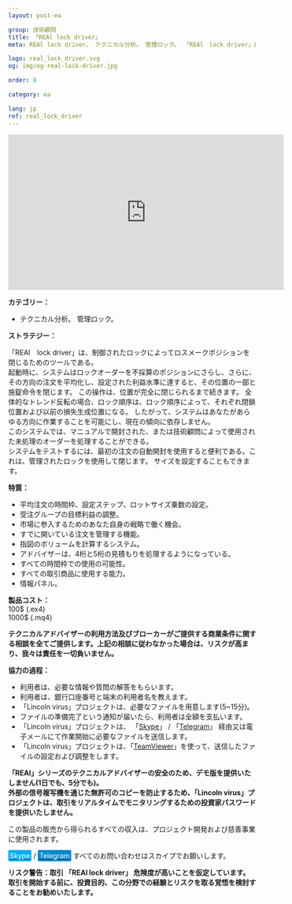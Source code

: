 ```yaml
---
layout: post-ea

group: 技術顧問
title: 「REAl lock driver」
meta: REAl lock driver。 テクニカル分析。 管理ロック。 「REAl　lock driver」は、制御されたロックによってロスメークポジションを閉じるためのツールである。 この製品の販売から得られるすべての収入は、プロジェクト開発および慈善事業に使用されます。

logo: real_lock_driver.svg
og: img/og-real-lock-driver.jpg

order: 8

category: ea

lang: jp
ref: real_lock_driver
---
```


<div class="video-container mb-3">
  <iframe class="mx-auto d-block" width="560" height="315" src="https://www.youtube.com/embed/G6Dqpv0mCGc?rel=0&amp;controls=2&amp;showinfo=0" frameborder="0" allow="autoplay; encrypted-media" allowfullscreen> </iframe>
</div>


**カテゴリー：**
  - テクニカル分析。 管理ロック。
  
**ストラテジー：**

「REAl　lock driver」は、制御されたロックによってロスメークポジションを閉じるためのツールである。  
起動時に、システムはロックオーダーを不採算のポジションにさらし、さらに、その方向の注文を平均化し、設定された利益水準に達すると、その位置の一部と施錠命令を閉じます。 この操作は、位置が完全に閉じられるまで続きます。 全体的なトレンド反転の場合、ロック順序は、ロック順序によって、それぞれ閉鎖位置および以前の損失生成位置になる。 したがって、システムはあなたがあらゆる方向に作業することを可能にし、現在の傾向に依存しません。  
このシステムでは、マニュアルで開封された、または技術顧問によって使用された未処理のオーダーを処理することができる。  
システムをテストするには、最初の注文の自動開封を使用すると便利である。これは、管理されたロックを使用して閉じます。 サイズを設定することもできます。

**特質：**
  - 平均注文の時間枠、設定ステップ、ロットサイズ乗数の設定。
  - 受注グループの目標利益の調整。
  - 市場に参入するためのあなた自身の戦略で働く機会。
  - すでに開いている注文を管理する機能。
  - 指図のボリュームを計算するシステム。
  - アドバイザーは、4桁と5桁の見積もりを処理するようになっている。
  - すべての時間枠での使用の可能性。
  - すべての取引商品に使用する能力。
  - 情報パネル。
  
**製品コスト：**  
	100$ (.ex4)  
	1000$ (.mq4)
  
  **テクニカルアドバイザーの利用方法及びブローカーがご提供する商業条件に関する相談を全てご提供します。上記の相談に従わなかった場合は、リスクが高まり、我々は責任を一切負いません。**
  
  **協力の過程：**  

- 利用者は、必要な情報や質問の解答をもらいます。  
- 利用者は、銀行口座番号と端末の利用者名を教えます。  
- 「Lincoln virus」プロジェクトは、必要なファイルを用意します(5~15分)。  
- ファイルの準備完了という通知が届いたら、利用者は全額を支払います。  
- 「Lincoln virus」プロジェクトは、 「<a href="skype:chutkoy89?call" target="_blank">Skype</a>」 / 「<a href="https://t.me/chutkoy" target="_blank">Telegram</a>」 経由又は電子メールにて作業開始に必要なファイルを送信します。  
- 「Lincoln virus」プロジェクトは、「<a href="https://www.teamviewer.com/" target="_blank">TeamViewer</a>」を使って、送信したファイルの設定および調整をします。 

**「REAl」シリーズのテクニカルアドバイザーの安全のため、デモ版を提供いたしません(1日でも、5分でも)。**  
**外部の信号複写機を通じた無許可のコピーを防止するため、「Lincoln virus」プロジェクトは、取引をリアルタイムでモニタリングするための投資家パスワードを提供いたしません。**

この製品の販売から得られるすべての収入は、プロジェクト開発および慈善事業に使用されます。  

<a href="skype:chutkoy89?call" target="_blank"><span style="background-color:#00aff0; color:white; padding:3px; border-radius: 3px">Skype</span></a> / <a href="https://t.me/chutkoy" target="_blank"><span style="background-color:#0088cc; color:white; padding:3px; border-radius: 3px">Telegram</span></a> すべてのお問い合わせはスカイプでお願いします。  

**リスク警告：取引 「REAl lock driver」 危険度が高いことを仮定しています。 取引を開始する前に、投資目的、この分野での経験とリスクを取る覚悟を検討することをお勧めいたします。**
